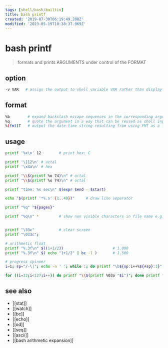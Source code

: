 ```yaml
---
tags: [shell/bash/builtin]
title: bash printf
created: '2019-07-30T06:19:49.208Z'
modified: '2023-05-19T10:38:37.969Z'
---
```


# bash printf

> formats and prints ARGUMENTS under control of the FORMAT

## option

```sh
-v VAR   # assign the output to shell variable VAR rather than display it on the standard output
```

## format

```sh
%b        # expand backslash escape sequences in the corresponding argument
%q        # quote the argument in a way that can be reused as shell input
%(fmt)T   # output the date-time string resulting from using FMT as a format string for strftime(3)
```

## usage

```sh
printf '%x\n' 12        # print hex: C

printf '\112\n' # octal
printf '\x4a\n' # hex

printf "\\$(printf %o 74)\n" # octal
printf "\\$(printf %o 74)\n" # octal

printf "time: %s sec\n" $(expr $end - $start)

echo "$(printf '*%.s' {1..40})"     # draw line seperator

printf "%q" "${pages}" 

printf "%q\n" *         # show non visible characters in file name e.g.


printf "\33c"           # clear screen
printf "\033c";

# arithmetic float
printf "%.3f\n" $((1+1/2))                      # 1.000
printf "%.3f\n" $( echo "1+1/2" | bc -l )       # 1.500

# progress spinner
i=1; sp="/-\|"; echo -n ' '; while :; do printf "\b${sp:i++%${#sp}:1}"; done

for ((i=32;i<127;i++)) do printf "\\$(printf %03o "$i")"; done printf "\n"    # print all avail. characters
```

## see also

- [[stat]]
- [[watch]]
- [[bc]]
- [[echo]]
- [[od]]
- [[seq]]
- [[ascii]]
- [[bash arithmetic expansion]]
